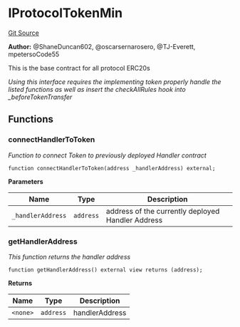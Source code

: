 # IProtocolTokenMin
[Git Source](https://github.com/thrackle-io/tron/blob/a6e068f4bc8dd6e86015430d874759ac1519196d/src/client/token/IProtocolTokenMin.sol)

**Author:**
@ShaneDuncan602, @oscarsernarosero, @TJ-Everett, mpetersoCode55

This is the base contract for all protocol ERC20s

*Using this interface requires the implementing token properly handle the listed functions as well as insert the checkAllRules hook into _beforeTokenTransfer*


## Functions
### connectHandlerToToken

*Function to connect Token to previously deployed Handler contract*


```solidity
function connectHandlerToToken(address _handlerAddress) external;
```
**Parameters**

|Name|Type|Description|
|----|----|-----------|
|`_handlerAddress`|`address`|address of the currently deployed Handler Address|


### getHandlerAddress

*This function returns the handler address*


```solidity
function getHandlerAddress() external view returns (address);
```
**Returns**

|Name|Type|Description|
|----|----|-----------|
|`<none>`|`address`|handlerAddress|


